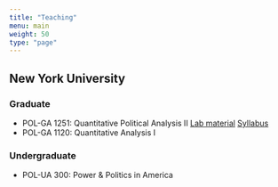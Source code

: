 ```yaml
---
title: "Teaching"
menu: main
weight: 50
type: "page"
---
```


<h2>New York University</h2>
<h3>Graduate</h3>
<ul>
  <li> POL-GA 1251: Quantitative Political Analysis II <a href="https://github.com/giacomolemoli/quant2-labs-spring-2023" class="btn btn-outline-primary" target="_blank">Lab material</a>  <a href="https://giacomolemoli.com/uploads/syllabi/quant_2_spring_2023.pdf" class="btn btn-outline-primary" target="_blank"> Syllabus </a> </li>
  <li> POL-GA 1120: Quantitative Analysis I </li>
</ul>

<h3>Undergraduate</h3>
<ul>
  <li> POL-UA 300: Power & Politics in America <a href="https://giacomolemoli.com/uploads/syllabi/syl_ppa_2021_fall.pdf" class="btn btn-outline-primary" target="_blank>Syllabus</a> </li>
  <li> POL-UA 850: Introduction to Research Methods for Politics <a href="https://giacomolemoli.com/uploads/syllabi/Syllabus_850_Spring21.pdf" class="btn btn-outline-primary" target="_blank>Syllabus</a>  </li>
  <li> POL-UA 500: Introduction to Comparative Politics <a href="https://giacomolemoli.com/uploads/syllabi/UA_500_Comparative_Fall_2020_Syllabus_08_29.pdf" class="btn btn-outline-primary" target="_blank>Syllabus</a> </li>
  <li> Data Teaching Assistant for the Politics Department </li>
</ul>
